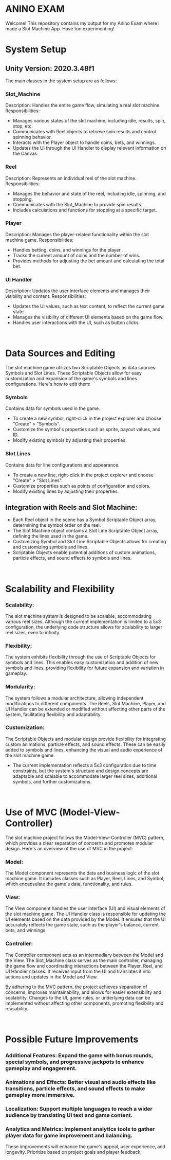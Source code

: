 # ANINO EXAM

Welcome! This repository contains my output for my Anino Exam where I made a Slot Machine App. Have fun experimenting!

# System Setup
## Unity Version: 2020.3.48f1

The main classes in the system setup are as follows:
<br>
### Slot_Machine
Description: Handles the entire game flow, simulating a real slot machine.
Responsibilities:
- Manages various states of the slot machine, including idle, results, spin, stop, etc.
- Communicates with Reel objects to retrieve spin results and control spinning behavior.
- Interacts with the Player object to handle coins, bets, and winnings.
- Updates the UI through the UI Handler to display relevant information on the Canvas.

### Reel
Description: Represents an individual reel of the slot machine.
Responsibilities:
- Manages the behavior and state of the reel, including idle, spinning, and stopping.
- Communicates with the Slot_Machine to provide spin results.
- Includes calculations and functions for stopping at a specific target.

### Player
Description: Manages the player-related functionality within the slot machine game.
Responsibilities:
- Handles betting, coins, and winnings for the player.
- Tracks the current amount of coins and the number of wins.
- Provides methods for adjusting the bet amount and calculating the total bet.

### UI Handler
Description: Updates the user interface elements and manages their visibility and content.
Responsibilities:
- Updates the UI values, such as text content, to reflect the current game state.
- Manages the visibility of different UI elements based on the game flow.
- Handles user interactions with the UI, such as button clicks.

<br>

# Data Sources and Editing

The slot machine game utilizes two Scriptable Objects as data sources: Symbols and Slot Lines. These Scriptable Objects allow for easy customization and expansion of the game's symbols and lines configurations. Here's how to edit them:

### Symbols
Contains data for symbols used in the game.
- To create a new symbol, right-click in the project explorer and choose "Create" > "Symbols".
- Customize the symbol's properties such as sprite, payout values, and ID.
- Modify existing symbols by adjusting their properties.

### Slot Lines
Contains data for line configurations and appearance.
- To create a new line, right-click in the project explorer and choose "Create" > "Slot Lines".
- Customize properties such as points of configuration and colors.
- Modify existing lines by adjusting their properties.

## Integration with Reels and Slot Machine:
- Each Reel object in the scene has a Symbol Scriptable Object array, determining the symbol order on the reel.
- The Slot Machine object contains a Slot Line Scriptable Object array, defining the lines used in the game.
- Customizing Symbol and Slot Line Scriptable Objects allows for creating and customizing symbols and lines.
- Scriptable Objects enable potential additions of custom animations, particle effects, and sound effects to symbols and lines.

<br>

# Scalability and Flexibility

### Scalability: 
The slot machine system is designed to be scalable, accommodating various reel sizes. Although the current implementation is limited to a 5x3 configuration, the underlying code structure allows for scalability to larger reel sizes, even to infinity.

### Flexibility: 
The system exhibits flexibility through the use of Scriptable Objects for symbols and lines. This enables easy customization and addition of new symbols and lines, providing flexibility for future expansion and variation in gameplay.

### Modularity: 
The system follows a modular architecture, allowing independent modifications to different components. The Reels, Slot Machine, Player, and UI Handler can be extended or modified without affecting other parts of the system, facilitating flexibility and adaptability.

### Customization: 
The Scriptable Objects and modular design provide flexibility for integrating custom animations, particle effects, and sound effects. These can be easily added to symbols and lines, enhancing the visual and audio experience of the slot machine game.

- The current implementation reflects a 5x3 configuration due to time constraints, but the system's structure and design concepts are adaptable and scalable to accommodate larger reel sizes, additional symbols, and further customizations.

<br>

# Use of MVC (Model-View-Controller)
The slot machine project follows the Model-View-Controller (MVC) pattern, which provides a clear separation of concerns and promotes modular design. Here's an overview of the use of MVC in the project:

### Model: 
The Model component represents the data and business logic of the slot machine game. It includes classes such as Player, Reel, Lines, and Symbol, which encapsulate the game's data, functionality, and rules.

### View: 
The View component handles the user interface (UI) and visual elements of the slot machine game. The UI Handler class is responsible for updating the UI elements based on the data provided by the Model. It ensures that the UI accurately reflects the game state, such as the player's balance, current bets, and winnings.

### Controller: 
The Controller component acts as an intermediary between the Model and the View. The Slot_Machine class serves as the main controller, managing the game flow and coordinating interactions between the Player, Reel, and UI Handler classes. It receives input from the UI and translates it into actions and updates in the Model and View.

By adhering to the MVC pattern, the project achieves separation of concerns, improves maintainability, and allows for easier extensibility and scalability. Changes to the UI, game rules, or underlying data can be implemented without affecting other components, promoting flexibility and reusability.

<br>

# Possible Future Improvements
### Additional Features: Expand the game with bonus rounds, special symbols, and progressive jackpots to enhance gameplay and engagement.
### Animations and Effects: Better visual and audio effects like transitions, particle effects, and sound effects to make gameplay more immersive.
### Localization: Support multiple languages to reach a wider audience by translating UI text and game content.
### Analytics and Metrics: Implement analytics tools to gather player data for game improvement and balancing.

These improvements will enhance the game's appeal, user experience, and longevity. Prioritize based on project goals and player feedback.
